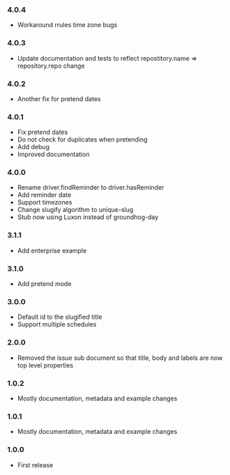 ### 4.0.4
- Workaround rrules time zone bugs

### 4.0.3
- Update documentation and tests to reflect repostitory.name => repository.repo change

### 4.0.2
- Another fix for pretend dates

### 4.0.1
- Fix pretend dates
- Do not check for duplicates when pretending
- Add debug
- Improved documentation

### 4.0.0
- Rename driver.findReminder to driver.hasReminder
- Add reminder date
- Support timezones
- Change slugify algorithm to unique-slug
- Stub now using Luxon instead of groundhog-day

### 3.1.1
- Add enterprise example

### 3.1.0
- Add pretend mode

### 3.0.0
- Default id to the slugified title
- Support multiple schedules

### 2.0.0
- Removed the issue sub document so that title, body and labels are now top level properties

### 1.0.2
- Mostly documentation, metadata and example changes

### 1.0.1
- Mostly documentation, metadata and example changes

### 1.0.0
- First release
